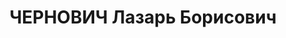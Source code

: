 ---
title: ЧЕРНОВИЧ Лазарь Борисович
description: "1897 г.р., еврей, член ВКП(б) с 1919, батальонный комиссар, сотрудник\
  \ окружной газеты СибВО \"Красноармеец\". \n  Арестован 23.04.1937. \n  ВКВС - 28.10.1937,\
  \ ВМН. Расстрелян 28.10.1937, Новосибирск"
---